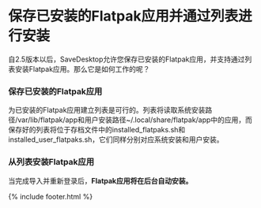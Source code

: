 
# 保存已安装的Flatpak应用并通过列表进行安装
自2.5版本以后，SaveDesktop允许您保存已安装的Flatpak应用，并支持通过列表安装Flatpak应用。那么它是如何工作的呢？

### 保存已安装的Flatpak应用
为已安装的Flatpak应用建立列表是可行的。列表将读取系统安装路径/var/lib/flatpak/app和用户安装路径~/.local/share/flatpak/app中的应用，而保存好的列表将位于存档文件中的installed_flatpaks.sh和installed_user_flatpaks.sh，它们同样分别对应系统安装和用户安装。

### 从列表安装Flatpak应用
当完成导入并重新登录后，**Flatpak应用将在后台自动安装。**



{% include footer.html %}
